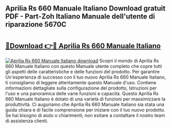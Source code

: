 ## Aprilia Rs 660 Manuale Italiano Download gratuit PDF - Part-Zoh Italiano Manuale dell'utente di riparazione 5670C

# <h2><a href="http://dfesqu.blite.top/?on=Aprilia+Rs+660+Manuale+Italiano">🔗Download 👉🔴 Aprilia Rs 660 Manuale Italiano</a></h2>

[![Aprilia Rs 660 Manuale Italiano download](https://i.imgur.com/lujVjoI.png)](http://dfesqu.blite.top/?on=Aprilia+Rs+660+Manuale+Italiano)
Scopri il mondo di Aprilia Rs 660 Manuale Italiano con questo Manuale utente completo che copre tutti gli aspetti delle caratteristiche e delle funzioni del prodotto. Per garantire Un'esperienza di successo con il tuo nuovo Aprilia Rs 660 Manuale Italiano, ti consigliamo di leggere attentamente questo Manuale d'uso. Contiene informazioni dettagliate sulla configurazione del prodotto, Istruzioni per l'uso e una panoramica delle varie funzioni e capacità. Questo Aprilia Rs 660 Manuale Italiano è dotato di una varietà di funzioni per massimizzare la produttività. Ci auguriamo che Aprilia Rs 660 Manuale Italiano sia stata una guida chiara e di facile comprensione per iniziare con il tuo nuovo prodotto. Se hai bisogno di aiuto o chiarimenti, non esitare a contattare il nostro team di assistenza clienti.
